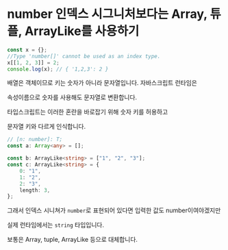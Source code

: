 # number 인덱스 시그니처보다는 Array, 튜플, ArrayLike를 사용하기

```ts
const x = {};
//Type 'number[]' cannot be used as an index type.
x[[1, 2, 3]] = 2;
console.log(x); // { '1,2,3': 2 }
```

배열은 객체이므로 키는 숫자가 아니라 문자열입니다. 자바스크립트 런타임은

속성이름으로 숫자를 사용해도 문자열로 변환합니다.

타입스크립트는 이러한 혼란을 바로잡기 위해 숫자 키를 허용하고

문자열 키와 다르게 인식합니다.

```ts
// [n: number]: T;
const a: Array<any> = [];

const b: ArrayLike<string> = ["1", "2", "3"];
const c: ArrayLike<string> = {
	0: "1",
	1: "2",
	2: "3",
	length: 3,
};
```

그래서 인덱스 시니쳐가 `number`로 표현되어 있다면 입력한 값도 number이여야겠지만

실제 런타임에서는 `string` 타입입니다.

보통은 Array, tuple, ArrayLike 등으로 대체합니다.
